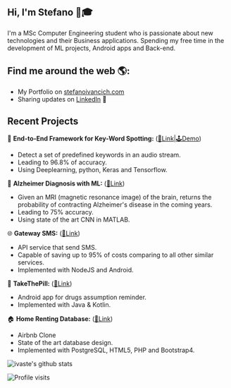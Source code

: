 ## Hi, I'm Stefano 👋🎓‍

I'm a MSc Computer Engineering student who is passionate about new technologies and their Business applications. Spending my free time in the development of ML projects, Android apps and Back-end.

## Find me around the web 🌎:
 - My Portfolio on <a href="https://www.stefanoivancich.com">stefanoivancich.com</a>
 - Sharing updates on <a href="https://www.linkedin.com/in/stefano-ivancich/">LinkedIn</a> 💼
 
 ## Recent Projects
 🎤 **End-to-End Framework for Key-Word Spotting:** ([🔗Link](https://github.com/ivaste/KeyWordSpotting)|[🕹️Demo](https://colab.research.google.com/drive/15v66rkuL2hF0Ecg7gcD7RMVutVQCc0Nr))
  - Detect a set of predefined keywords in an audio stream.
  - Leading to 96.8% of accuracy.
  - Using Deeplearning, python, Keras and Tensorflow.
  
 🧠 **Alzheimer Diagnosis with ML:** ([🔗Link](https://github.com/ivaste/AlzheimerPrediction))
  - Given an MRI (magnetic resonance image) of the brain, returns the probability of contracting Alzheimer's disease in the coming years.
  - Leading to 75% accuracy.
  - Using state of the art CNN in MATLAB.
 
 🌐 **Gateway SMS:** ([🔗Link](https://github.com/ivaste/GatewaySMS))
  - API service that send SMS.
  - Capable of saving up to 95% of costs comparing to all other similar services.
  - Implemented with NodeJS and Android.
 
 💊 **TakeThePill:** ([🔗Link](https://github.com/ivaste/Take-the-Pill))
  - Android app for drugs assumption reminder.
  - Implemented with Java & Kotlin.
 
 🏠 **Home Renting Database:** ([🔗Link](https://stefanoivancich.com/?p=1160))
  - Airbnb Clone
  - State of the art database design.
  - Implemented with PostgreSQL, HTML5, PHP and Bootstrap4.
  



 
 ![ivaste's github stats](https://github-readme-stats.vercel.app/api?username=ivaste&show_icons=true]&hide=["contribs","prs"])
 
![Profile visits](https://badges.pufler.dev/visits/ivaste/ivaste?label=Profile%20visits&style=flat-square)

<!--
https://zzetao.github.io/awesome-github-profile/

**ivaste/ivaste** is a ✨ _special_ ✨ repository because its `README.md` (this file) appears on your GitHub profile.

Here are some ideas to get you started:

- 🔭 I’m currently working on ...
- 🌱 I’m currently learning ...
- 👯 I’m looking to collaborate on ...
- 🤔 I’m looking for help with ...
- 💬 Ask me about ...
- 📫 How to reach me: ...
- 😄 Pronouns: ...
- ⚡ Fun fact: ...
-->
